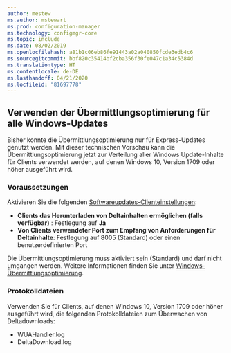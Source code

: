 ```yaml
---
author: mestew
ms.author: mstewart
ms.prod: configuration-manager
ms.technology: configmgr-core
ms.topic: include
ms.date: 08/02/2019
ms.openlocfilehash: a81b1c06eb86fe91443a02a040850fcde3edb4c6
ms.sourcegitcommit: bbf820c35414bf2cba356f30fe047c1a34c5384d
ms.translationtype: HT
ms.contentlocale: de-DE
ms.lasthandoff: 04/21/2020
ms.locfileid: "81697778"
---
```

<!--4699118, 4685210--->

## <a name="use-delivery-optimization-for-all-windows-updates"></a>Verwenden der Übermittlungsoptimierung für alle Windows-Updates

Bisher konnte die Übermittlungsoptimierung nur für Express-Updates genutzt werden. Mit dieser technischen Vorschau kann die Übermittlungsoptimierung jetzt zur Verteilung aller Windows Update-Inhalte für Clients verwendet werden, auf denen Windows 10, Version 1709 oder höher ausgeführt wird.

### <a name="prerequisites"></a>Voraussetzungen

Aktivieren Sie die folgenden [Softwareupdates-Clienteinstellungen](../../../../clients/deploy/about-client-settings.md#software-updates):

- **Clients das Herunterladen von Deltainhalten ermöglichen (falls verfügbar)** : Festlegung auf **Ja**
- **Von Clients verwendeter Port zum Empfang von Anforderungen für Deltainhalte**: Festlegung auf 8005 (Standard) oder einen benutzerdefinierten Port

Die Übermittlungsoptimierung muss aktiviert sein (Standard) und darf nicht umgangen werden. Weitere Informationen finden Sie unter [Windows-Übermittlungsoptimierung](../../../../../sum/deploy-use/optimize-windows-10-update-delivery.md#windows-delivery-optimization).

### <a name="log-files"></a>Protokolldateien

Verwenden Sie für Clients, auf denen Windows 10, Version 1709 oder höher ausgeführt wird, die folgenden Protokolldateien zum Überwachen von Deltadownloads:

- WUAHandler.log
- DeltaDownload.log
